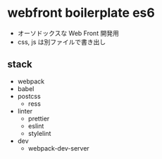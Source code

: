 # webfront boilerplate es6

- オーソドックスな Web Front 開発用
- css, js は別ファイルで書き出し

## stack

- webpack
- babel
- postcss
  - ress
- linter
  - prettier
  - eslint
  - stylelint
- dev
  - webpack-dev-server
